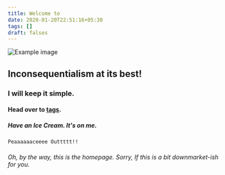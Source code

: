 ```yaml
---
title: Welcome to
date: 2020-01-20T22:51:16+05:30
tags: []
draft: falses
---
```

![Example image](/static/logo1.png)

## Inconsequentialism at its best!


### I will keep it simple.


#### Head over to [tags](/tags/).


##### Have an Ice Cream. It's on me.


`Peaaaaaaceeee Outtttt!!`



###### Oh, by the way, this is the homepage. Sorry, If this is a bit downmarket-ish for you.
